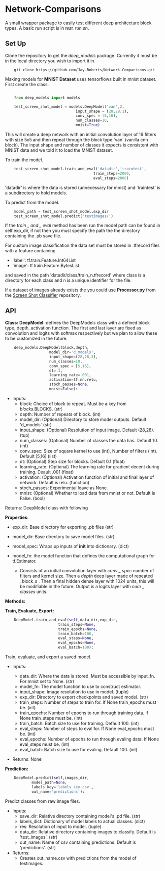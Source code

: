 # Network-Comparisons

A small wrapper package to easily test different deep architecture block types. A basic run script is in *test_run.sh*. 

## Set Up

Clone the repository to get the *deep_models* package. Currently it must be in the local directory you wish to import it in. 

```git
    git clone https://github.com/Jay-Roberts/Network-Comparisons.git
```
Making models for **MNIST Dataset** uses tensorflows built in mnist dataset. First create the class.
    
```python

    from deep_models import models

    test_screen_shot_model = models.DeepModel('van',2, 
                                input_shape = (28,28,1),
                                conv_spec = [5,16],
                                num_classes=10,
                                mnist=True)
 ```
This will create a deep network with an initial convolution layer of 16 filters with size 5x5 and then repeat through the block type 'van' (vanilla cnn block). The input shape and number of classes it expects is consistent with MNIST data and we told it to load the MNIST dataset.

To train the model.

```python
    test_screen_shot_model.train_and_eval('datadir','traintest',
                                        train_steps=2000,
                                        eval_steps=2000)
```

'datadir' is where the data is stored (unnecessary for mnist) and 'traintest' is a subdirectory to hold models.

To predict from the model.
```python
    model_path = test_screen_shot_model.exp_dir
    test_screen_shot_model.predict('testimages/')
```
If the _train _ and _ eval_ method has been run the model path can be found in self.exp_dir, if not then you must specify the path the the directory containing the .pb save file. 

For custom image classification the data set must be stored in .tfrecord files with a feature containing
* 'label': tf.train.Feature.Int64List
* 'image': tf.train.Feature.BytesList

and saved in the path 'datadir/class/train_n.tfrecord' where class is a directory for each class and n is a unique identifier for the file.

If a dataset of images already exists the you could use **Processor.py** from the [Screen Shot Classifier](https://github.com/Jay-Roberts/Screen_Shot_Classifier) repository.


## API

**Class: DeepModel** :defines the DeepModels class with a defined block type, depth, activation function. The first and last layer are fixed as convolution and logits with softmax respectively but we plan to allow these to be customized in the future.


```python
    deep_models.DeepModel(block,depth,
                    model_dir='d_models',
                    input_shape=(28,28,3),
                    num_classes=10,
                    conv_spec = [5,16],
                    dt=.1,
                    learning_rate=.001,
                    activation=tf.nn.relu,
                    stoch_passes=None,
                    mnist=False):
```

* Inputs:
    * block:  Choice of block to repeat. Must be a key from *blocks*.BLOCKS. (str)
    * depth: Number of repeats of block. (int)
    * model_dir: (Optional) Directory to store model outputs. 
    Default 'd_models' (str)
    * input_shape: (Optional) Resolution of input image. 
    Default (28,28). (tup)
    * num_classes: (Optional) Number of classes the data has. 
    Default 10. (int)
    * conv_spec: Size of square kernel to use (int), Number of filters (int). 
    Default [5,16] (list)
    * dt: (Optional) Step size for blocks. 
    Default 0.1 (float)
    * learning_rate: (Optional) The learning rate for gradient decent during training.
    Deault .001 (float)
    * activation: (Optional) Activation function of initial and final layer of network. 
    Default is relu. (function)
    * stoch_passes: Experimental leave as None.
    * mnist: (Optional) Whether to load data from mnist or not. 
    Default is False. (bool)        

Returns: DeepModel class with following 

**Properties:**

* exp_dir: Base directory for exporting .pb files (str)
* model_dir: Base directory to save model files. (str)
* model_spec: Wraps up inputs of __init__ into dictionary. (dict)

* model_fn: the model function that defines the computational graph for tf.Estimator.
    * Consists of an initial convolution layer with _conv _ spec_  number of filters and kernel size. Then a _depth_ deep layer made of repeated _block_s . Then a final hidden dense layer with 1024 units, this will be modifiable in the future. Output is a logits layer with _num _ classes_ units.

**Methods:**

**Train, Evaluate, Export:**
```python
    DeepModel.train_and_eval(self,data_dir,exp_dir,
                        train_steps=None,
                        train_epochs=None,
                        train_batch=100,
                        eval_steps=None,
                        eval_epochs=None,
                        eval_batch=100):
```
Train, evaluate, and export a saved model. 
* Inputs:
    * data_dir: Where the data is stored. Must be accessible by input_fn. 
                For mnist set to None. (str)
    * model_fn: The model function to use to construct estimator.
    * input_shape: Image resolution to use in model. (tuple)
    * exp_dir: Directory to export checkpoints and saved model. (str)
    * train_steps: Number of steps to train for. If None train_epochs must be. (int)
    * train_epochs: Number of epochs to run through training data. If None train_steps must be. (int)
    * train_batch: Batch size to use for training. Default 100. (int)
    * eval_steps: Number of steps to eval for. If None eval_epochs must be. (int)
    * eval_epochs: Number of epochs to run through evaling data. If None eval_steps must be. (int)
    * eval_batch: Batch size to use for evaling. Default 100. (int)

* Returns:
    None

**Prediction:**
    
```python
    DeepModel.predict(self,images_dir,
            model_path=None,
            labels_key='labels_key.csv',
            out_name='predictions'):
```
Predict classes from raw image files. 

* Inputs:
    * save_dir: Relative directory containing model's .pd file. (str)
    * labels_dict: Dictionary of model labels to actual classes. (dict)
    * res: Resolution of input to model. (tuple)
    * data_dir: Relative directory containing images to classify. 
        Default is 'test_images'. (str)
    * out_name: Name of csv containing predictions. 
        Default is 'predictions'. (str)
* Returns:
    * Creates out_name.csv with predictions from the model of testimages.
